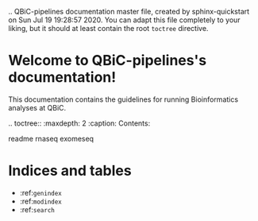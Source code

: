.. QBiC-pipelines documentation master file, created by
   sphinx-quickstart on Sun Jul 19 19:28:57 2020.
   You can adapt this file completely to your liking, but it should at least
   contain the root `toctree` directive.

Welcome to QBiC-pipelines's documentation!
==========================================

This documentation contains the guidelines for running Bioinformatics analyses at QBiC.

.. toctree::
   :maxdepth: 2
   :caption: Contents:

   readme
   rnaseq
   exomeseq

Indices and tables
==================

* :ref:`genindex`
* :ref:`modindex`
* :ref:`search`
